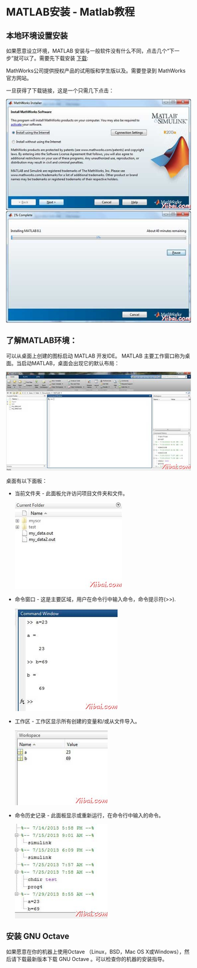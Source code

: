 # MATLAB安装 - Matlab教程

## 本地环境设置安装

如果愿意设立环境，MATLAB 安装与一般软件没有什么不同，点击几个“下一步”就可以了。需要先下载安装 [下载](https://www.mathworks.com/downloads/web_downloads/):

MathWorks公司提供授权产品的试用版和学生版以及。需要登录到 MathWorks 官方网站。

一旦获得了下载链接，这是一个只需几下点击：

![Online Installlation of MATLAB](../img/0Q5503151-0.jpg)![Installing...](../img/0Q5505b8-1.jpg)

## 了解MATLAB环境：

可以从桌面上创建的图标启动 MATLAB 开发IDE。 MATLAB 主要工作窗口称为桌面。当启动MATLAB，桌面会出现它的默认布局：

![MATLAB desktop](../img/0Q5501929-2.jpg)

桌面有以下面板：

*   当前文件夹 - 此面板允许访问项目文件夹和文件。

    ![Current Folder](../img/0Q5505452-3.jpg)
*   命令窗口 - 这是主要区域，用户在命令行中输入命令，命令提示符(&gt;&gt;).

    ![Command Window](../img/0Q5502E9-4.jpg)
*   工作区 - 工作区显示所有创建的变量和/或从文件导入。

    ![Workspace](../img/0Q550J24-5.jpg)
*   命令历史记录 - 此面板显示或重新运行，在命令行中输入的命令。

    ![Command History](../img/0Q550NK-6.jpg)

## 安装 GNU Octave

如果愿意在你的机器上使用Octave （Linux，BSD，Mac OS X或Windows），然后请下载最新版本下载 GNU Octave 。可以检查你的机器的安装指导。

